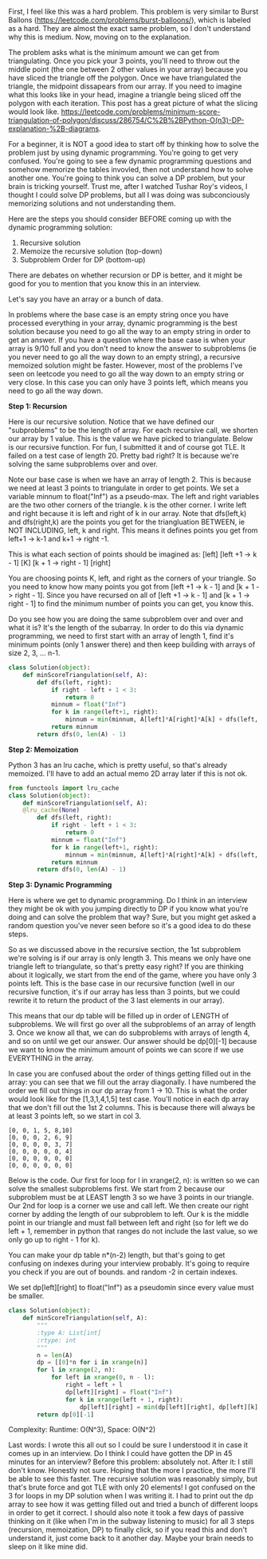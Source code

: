First, I feel like this was a hard problem. This problem is very similar to Burst Ballons (https://leetcode.com/problems/burst-balloons/), which is labeled as a hard. They are almost the exact same problem, so I don't understand why this is medium. Now, moving on to the explanation.

The problem asks what is the minimum amount we can get from triangulating. Once you pick your 3 points, you'll need to throw out the middle point (the one between 2 other values in your array) because you have sliced the triangle off the polygon. Once we have triangulated the triangle, the midpoint dissapears from our array. If you need to imagine what this looks like in your head, imagine a triangle being sliced off the polygon with each iteration. This post has a great picture of what the slicing would look like. https://leetcode.com/problems/minimum-score-triangulation-of-polygon/discuss/286754/C%2B%2BPython-O(n3)-DP-explanation-%2B-diagrams.

For a beginner, it is NOT a good idea to start off by thinking how to solve the problem just by using dynamic programming. You're going to get very confused. You're going to see a few dynamic programming questions and somehow memorize the tables invovled, then not understand how to solve another one. You're going to think you can solve a DP problem, but your brain is tricking yourself. Trust me, after I watched Tushar Roy's videos, I thought I could solve DP problems, but all I was doing was subconciously memorizing solutions and not understanding them.

Here are the steps you should consider BEFORE coming up with the dynamic programming solution:
1. Recursive solution
2. Memoize the recursive solution (top-down)
3. Subproblem Order for DP (bottom-up)

There are debates on whether recursion or DP is better, and it might be good for you to mention that you know this in an interview.

Let's say you have an array or a bunch of data.

In problems where the base case is an empty string once you have processed everything in your array, dynamic programming is the best solution because you need to go all the way to an empty string in order to get an answer. If you have a question where the base case is when your array is 9/10 full and you don't need to know the answer to subproblems (ie you never need to go all the way down to an empty string), a recursive memoized solution might be faster. However, most of the problems I've seen on leetcode you need to go all the way down to an empty string or very close. In this case you can only have 3 points left, which means you need to go all the way down.

**Step 1: Recursion**

Here is our recursive solution. Notice that we have defined our "subproblems" to be the length of array. For each recursive call, we shorten our array by 1 value. This is the value we have picked to triangulate. Below is our recursive function. For fun, I submitted it and of course got TLE. It failed on a test case of length 20. Pretty bad right? It is because we're solving the same subproblems over and over.

Note our base case is when we have an array of length 2. This is because we need at least 3 points to triangulate in order to get points. We set a variable minnum to float("Inf") as a pseudo-max. The left and right variables are the two other corners of the triangle. k is the other corner. I write left and right because it is left and right of k in our array. Note that dfs(left,k) and dfs(right,k) are the points you get for the triangluation BETWEEN, ie NOT INCLUDING, left, k and right. This means it defines points you get from left+1 -> k-1 and k+1 -> right -1.

This is what each section of points should be imagined as:
[left] [left +1 -> k - 1] [K] [k + 1 -> right - 1] [right]

You are choosing points K, left, and right as the corners of your triangle. So you need to know how many points you got from [left +1 -> k - 1] and [k + 1 -> right - 1]. Since you have recursed on all of [left +1 -> k - 1] and [k + 1 -> right - 1] to find the minimum number of points you can get, you know this.

Do you see how you are doing the same subproblem over and over and what it is? It's the length of the subarray. In order to do this via dynamic programming, we need to first start with an array of length 1, find it's minimum points (only 1 answer there) and then keep building with arrays of size 2, 3, ... n-1.

``` python
class Solution(object):
    def minScoreTriangulation(self, A):
		def dfs(left, right):
            if right - left + 1 < 3:
                return 0
            minnum = float("Inf")
            for k in range(left+1, right):
                minnum = min(minnum, A[left]*A[right]*A[k] + dfs(left, k) + dfs(k, right))
            return minnum
        return dfs(0, len(A) - 1)
```

**Step 2: Memoization**

Python 3 has an lru cache, which is pretty useful, so that's already memoized. I'll have to add an actual memo 2D array later if this is not ok.

``` python
from functools import lru_cache
class Solution(object):
    def minScoreTriangulation(self, A):
	@lru_cache(None)
		def dfs(left, right):
            if right - left + 1 < 3:
                return 0
            minnum = float("Inf")
            for k in range(left+1, right):
                minnum = min(minnum, A[left]*A[right]*A[k] + dfs(left, k) + dfs(k, right))
            return minnum
        return dfs(0, len(A) - 1)
```

**Step 3: Dynamic Programming**

Here is where we get to dynamic programming. Do I think in an interview they might be ok with you jumping directly to DP if you know what you're doing and can solve the problem that way? Sure, but you might get asked a random question you've never seen before so it's a good idea to do these steps.

So as we discussed above in the recursive section, the 1st subproblem we're solving is if our array is only length 3. This means we only have one triangle left to triangulate, so that's pretty easy right? If you are thinking about it logically, we start from the end of the game, where you have only 3 points left. This is the base case in our recursive function (well in our recursive function, it's if our array has less than 3 points, but we could rewrite it to return the product of the 3 last elements in our array).

This means that our dp table will be filled up in order of LENGTH of subproblems. We will first go over all the subproblems of an array of length 3. Once we know all that, we can do subproblems with arrays of length 4, and so on until we get our answer. Our answer should be dp[0][-1] because we want to know the minimum amount of points we can score if we use EVERYTHING in the array.

In case you are confused about the order of things getting filled out in the array: you can see that we fill out the array diagonally. I have numbered the order we fill out things in our dp array from 1 -> 10. This is what the order would look like for the [1,3,1,4,1,5] test case. You'll notice in each dp array that we don't fill out the 1st 2 columns. This is because there will always be at least 3 points left, so we start in col 3.

```
[0, 0, 1, 5, 8,10]
[0, 0, 0, 2, 6, 9]
[0, 0, 0, 0, 3, 7]
[0, 0, 0, 0, 0, 4]
[0, 0, 0, 0, 0, 0]
[0, 0, 0, 0, 0, 0]
```

Below is the code. Our first for loop for l in xrange(2, n): is written so we can solve the smallest subproblems first. We start from 2 because our subproblem must be at LEAST length 3 so we have 3 points in our triangle. Our 2nd for loop is a corner we use and call left. We then create our right corner by adding the length of our subproblem to left. Our k is the middle point in our triangle and must fall between left and right (so for left we do left + 1, remember in python that ranges do not include the last value, so we only go up to right - 1 for k).

You can make your dp table n*(n-2) length, but that's going to get confusing on indexes during your interview probably. It's going to require you check if you are out of bounds. and random -2 in certain indexes.

We set dp[left][right] to float("Inf") as a pseudomin since every value must be smaller.

``` python
class Solution(object):
    def minScoreTriangulation(self, A):
        """
        :type A: List[int]
        :rtype: int
        """
        n = len(A)
        dp = [[0]*n for i in xrange(n)]
        for l in xrange(2, n):
            for left in xrange(0, n - l):
                right = left + l
                dp[left][right] = float("Inf")
                for k in xrange(left + 1, right):
                    dp[left][right] = min(dp[left][right], dp[left][k] + dp[k][right] + A[left]*A[right]*A[k])
        return dp[0][-1]
```

Complexity: Runtime: O(N^3), Space: O(N^2)

Last words: I wrote this all out so I could be sure I understood it in case it comes up in an interview. Do I think I could have gotten the DP in 45 minutes for an interview? Before this problem: absolutely not. After it: I still don't know. Honestly not sure. Hoping that the more I practice, the more I'll be able to see this faster. The recursive solution was reasonably simply, but that's brute force and got TLE with only 20 elements! I got confused on the 3 for loops in my DP solution when I was writing it. I had to print out the dp array to see how it was getting filled out and tried a bunch of different loops in order to get it correct. I should also note it took a few days of passive thinking on it (like when I'm in the subway listening to music) for all 3 steps (recursion, memoization, DP) to finally click, so if you read this and don't understand it, just come back to it another day. Maybe your brain needs to sleep on it like mine did.